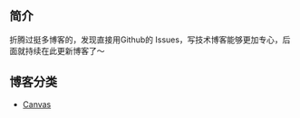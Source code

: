 ## 简介

折腾过挺多博客的，发现直接用Github的 Issues，写技术博客能够更加专心，后面就持续在此更新博客了～

## 博客分类

- [Canvas](https://github.com/tomatoKnightJ/Blog/labels/canvas)